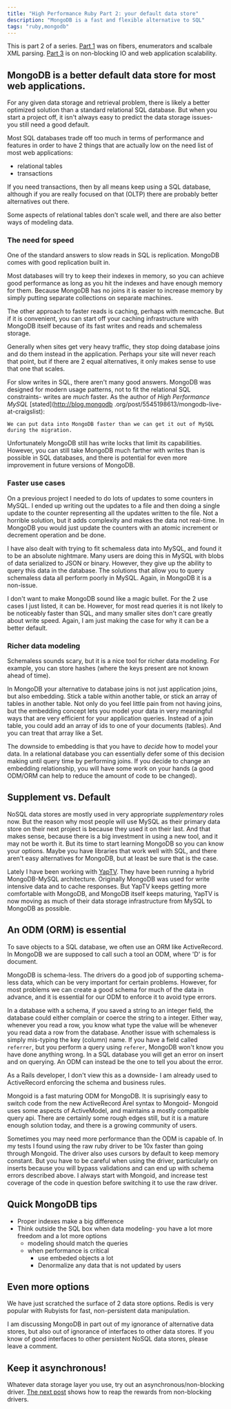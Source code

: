 ```yaml
---
title: "High Performance Ruby Part 2: your default data store"
description: "MongoDB is a fast and flexible alternative to SQL"
tags: "ruby,mongodb"
---
```


This is part 2 of a series. [Part 1](/posts/2011-06-03-high-performance-rb-part1) was on fibers, enumerators and scalbale XML parsing. [Part 3](/posts/2011-06-16-high-performance-rb-part3) is on non-blocking IO and web application scalability.

## MongoDB is a better default data store for most web applications.

For any given data storage and retrieval problem, there is likely a better optimized solution than a standard relational SQL database. But when you start a project off, it isn't always easy to predict the data storage issues- you still need a good default.

Most SQL databases trade off too much in terms of performance and features in order to have 2 things that are actually low on the need list of most web applications:

  * relational tables
  * transactions
  
If you need transactions, then by all means keep using a SQL database, although if you are really focused on that (OLTP) there are probably better alternatives out there.
  
Some aspects of relational tables don't scale well, and there are also better ways of modeling data.
  
### The need for speed

One of the standard answers to slow reads in SQL is replication. MongoDB comes with good replication built in.

Most databases will try to keep their indexes in memory, so you can achieve good performance as long as you hit the indexes and have enough memory for them. Because MongoDB has no joins it is easier to increase memory by simply putting separate collections on separate machines.
  
The other approach to faster reads is caching, perhaps with memcache. But if it is convenient, you can start off your caching infrastructure with MongoDB itself because of its fast writes and reads and schemaless storage.

Generally when sites get very heavy traffic, they stop doing database joins and do them instead in the application. Perhaps your site will never reach that point, but if there are 2 equal alternatives, it only makes sense to use that one that scales.
  
For slow writes in SQL, there aren't many good answers. MongoDB was designed for modern usage patterns, not to fit the relational SQL constraints- writes are *much* faster. As the author of _High Performance MySQL_ [stated](http://blog.mongodb    .org/post/5545198613/mongodb-live-at-craigslist):

    We can put data into MongoDB faster than we can get it out of MySQL during the migration.


Unfortunately MongoDB still has write locks that limit its capabilities. However, you can still take MongoDB much farther with writes than is possible in SQL databases, and there is potential for even more improvement in future versions of MongoDB. 


### Faster use cases

On a previous project I needed to do lots of updates to some counters in MySQL. I ended up writing out the updates to a file and then doing a single update to the counter representing all the updates written to the file. Not a horrible solution, but it adds complexity and makes the data not real-time. In MongoDB you would just update the counters with an atomic increment or decrement operation and be done.

I have also dealt with trying to fit schemaless data into MySQL, and found it to be an absolute nightmare. Many users are doing this in MySQL with blobs of data serialized to JSON or binary. However, they give up the ability to query this data in the database. The solutions that allow you to query schemaless data all perform poorly in MySQL. Again, in MongoDB it is a non-issue.
  
I don't want to make MongoDB sound like a magic bullet. For the 2 use cases I just listed, it can be. However, for most read queries it is not likely to be noticeably faster than SQL, and many smaller sites don't care greatly about write speed. Again, I am just making the case for why it can be a better default.


### Richer data modeling

Schemaless sounds scary, but it is a nice tool for richer data modeling. For example, you can store hashes (where the keys present are not known ahead of time).

In MongoDB your alternative to database joins is not just application joins, but also embedding. Stick a table within another table, or stick an array of tables in another table. Not only do you feel little pain from not having joins, but the embedding concept lets you model your data in very meaningful ways that are very efficient for your application queries. Instead of a join table, you could add an array of ids to one of your documents (tables). And you can treat that array like a Set.

The downside to embedding is that you have to *decide* how to model your data. In a relational database you can essentially defer some of this decision making until query time by performing joins. If you decide to change an embedding relationship, you will have some work on your hands (a good ODM/ORM can help to reduce the amount of code to be changed).


## Supplement vs. Default

NoSQL data stores are mostly used in very appropriate *supplementary* roles now. But the reason why most people will use MySQL as their primary data store on their next project is because they used it on their last. And that makes sense, because there is a big investment in using a new tool, and it may not be worth it. But its time to start learning MongoDB so you can know your options. Maybe you have libraries that work well with SQL, and there aren't easy alternatives for MongoDB, but at least be sure that is the case.

Lately I have been working with [YapTV](http://www.yap.tv). They have been running a hybrid MongoDB-MySQL architecture. Originally MongoDB was used for write intensive data and to cache responses. But YapTV keeps getting more comfortable with MongoDB, and MongoDB itself keeps maturing, YapTV is now moving as much of their data storage infrastructure from MySQL to MongoDB as possible.


## An ODM (ORM) is essential

To save objects to a SQL database, we often use an ORM like ActiveRecord. In MongoDB we are supposed to call such a tool an ODM, where 'D' is for document.

MongoDB is schema-less. The drivers do a good job of supporting schema-less data, which can be very important for certain problems. However, for most problems we can create a good schema for much of the data in advance, and it is essential for our ODM to enforce it to avoid type errors.

In a database with a schema, if you saved a string to an integer field, the database could either complain or coerce the string to a integer. Either way, whenever you read a row, you know what type the value will be whenever you read data a row from the database. Another issue with schemaless is simply mis-typing the key (column) name. If you have a field called `referrer`, but you perform a query using `referer`, MongoDB won't know you have done anything wrong. In a SQL database you will get an error on insert and on querying. An ODM can instead be the one to tell you about the error.

As a Rails developer, I don't view this as a downside- I am already used to ActiveRecord enforcing the schema and business rules.

Mongoid is a fast maturing ODM for MongoDB. It is suprisingly easy to switch code from the new ActiveRecord Arel syntax to Mongoid- Mongoid uses some aspects of ActiveModel, and maintains a mostly compatible query api. There are certainly some rough edges still, but it is a mature enough solution today, and there is a growing community of users.

Sometimes you may need more performance than the ODM is capable of. In my tests I found using the raw ruby driver to be 10x faster than going through Mongoid. The driver also uses cursors by default to keep memory constant. But you have to be careful when using the driver, particularly on inserts because you will bypass validations and can end up with schema errors described above. I always start with Mongoid, and increase test coverage of the code in question before switching it to use the raw driver.


## Quick MongoDB tips

* Proper indexes make a big difference
* Think outside the SQL box when data modeling- you have a lot more freedom and a lot more options
  * modeling should match the queries
  * when performance is critical
    * use embeded objects a lot
    * Denormalize any data that is not updated by users


## Even more options

We have just scratched the surface of 2 data store options. Redis is very popular with Rubyists for fast, non-persistent data manipulation.

I am discussing MongoDB in part out of my ignorance of alternative data stores, but also out of ignorance of interfaces to other data stores. If you know of good interfaces to other persistent NoSQL data stores, please leave a comment.

## Keep it asynchronous!

Whatever data storage layer you use, try out an asynchronous/non-blocking driver. [The next post](/posts/2011-06-16-high-performance-rb-part3) shows how to reap the rewards from non-blocking drivers.
